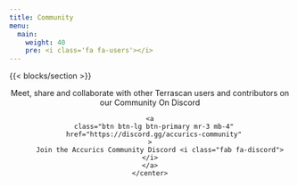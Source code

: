 ```yaml
---
title: Community
menu:
  main:
    weight: 40
    pre: <i class='fa fa-users'></i>
---
```


{{< blocks/section >}}
<div class="col">
	<center>
	  <p>
      Meet, share and collaborate with other Terrascan users and contributors on our Community On Discord
    </p>

    <a
      class="btn btn-lg btn-primary mr-3 mb-4"
      href="https://discord.gg/accurics-community"
    >
	     Join the Accurics Community Discord <i class="fab fa-discord"></i>
    </a>
	</center>
</div>